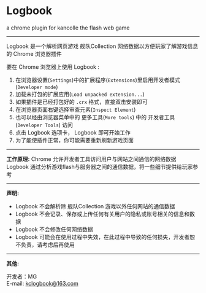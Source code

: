 # Logbook
a chrome plugin for kancolle the flash web game

---

Logbook 是一个解析网页游戏 舰队Collection 网络数据以方便玩家了解游戏信息的 Chrome 浏览器插件

要在 Chrome 浏览器上使用 Logbook :

1. 在浏览器设置(`Settings`)中的扩展程序(`Extensions`)里启用开发者模式(`Developer mode`)
2. 加载未打包的扩展应用(`Load unpacked extension...`)
3. 如果插件是已经打包好的 `.crx` 格式，直接双击安装即可
4. 在浏览器页面右键选择审查元素(`Inspect Element`)
5. 也可以经由浏览器菜单中的 更多工具(`More tools`) 中的 开发者工具(`Developer Tools`) 访问
6. 点击 Logbook 选项卡， Logbook 即可开始工作
7. 为了能使插件正常，你可能需要重新刷新游戏页面

---

**工作原理:**
Chrome 允许开发者工具访问用户与网站之间通信的网络数据
Logbook 通过分析游戏flash与服务器之间的通信数据，将一些细节提供给玩家参考

---

**声明:**

* Logbook 不会解析除 舰队Collection 游戏以外任何网站的通信数据
* Logbook 不会记录、保存或上传任何有关用户的隐私或账号相关的信息和数据
* Logbook 不会修改任何网络数据
* Logbook 可能会在使用过程中失效，在此过程中导致的任何损失，开发者恕不负责，请考虑后再使用

---

**其他:**

开发者：MG  
E-mail: kclogbook@163.com
